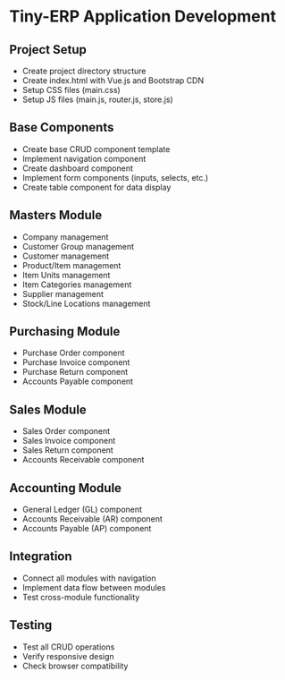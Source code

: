 # Tiny-ERP Application Development 

## Project Setup
- Create project directory structure
- Create index.html with Vue.js and Bootstrap CDN
- Setup CSS files (main.css)
- Setup JS files (main.js, router.js, store.js)

## Base Components
- Create base CRUD component template
- Implement navigation component
- Create dashboard component
- Implement form components (inputs, selects, etc.)
- Create table component for data display

## Masters Module
- Company management
- Customer Group management
- Customer management
-  Product/Item management
- Item Units management
-  Item Categories management
-  Supplier management
-  Stock/Line Locations management

## Purchasing Module
-  Purchase Order component
-  Purchase Invoice component
-  Purchase Return component
-  Accounts Payable component

## Sales Module
-  Sales Order component
-  Sales Invoice component
-  Sales Return component
-  Accounts Receivable component

## Accounting Module
-  General Ledger (GL) component
-  Accounts Receivable (AR) component
-  Accounts Payable (AP) component

## Integration
-  Connect all modules with navigation
-  Implement data flow between modules
-  Test cross-module functionality

## Testing
-  Test all CRUD operations
-  Verify responsive design
-  Check browser compatibility
